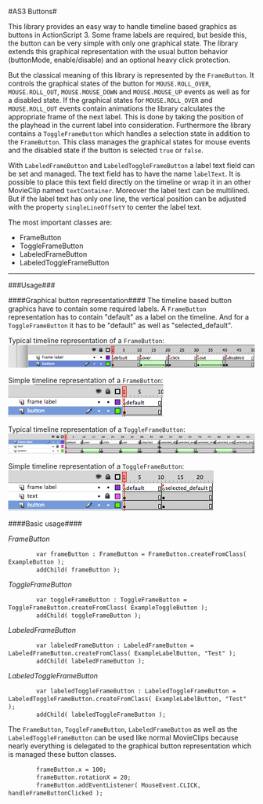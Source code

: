 #AS3 Buttons#

   

This library provides an easy way to handle timeline based graphics as buttons in ActionScript 3. 
Some frame labels are required, but beside this, the button can be very simple with only one graphical state. The library extends this graphical representation with the usual button behavior (buttonMode, enable/disable) and an optional heavy click protection.

But the classical meaning of this library is represented by the `FrameButton`. It controls the graphical states of the button for `MOUSE.ROLL_OVER`, `MOUSE.ROLL_OUT`, `MOUSE.MOUSE_DOWN` and `MOUSE.MOUSE_UP` events as well as for a disabled state. If the graphical states for `MOUSE.ROLL_OVER` and `MOUSE.ROLL_OUT` events contain animations the library calculates the appropriate frame of the next label. This is done by taking the position of the playhead in the current label into consideration.
Furthermore the library contains a `ToggleFrameButton` which handles a selection state in addition to the `FrameButton`. This class manages the graphical states for mouse events and the disabled state if the button is selected `true` or `false`.

With `LabeledFrameButton` and `LabeledToggleFrameButton` a label text field can be set and managed. The text field has to have the name `labelText`. It is possible to place this text field directly on the timeline or wrap it in an other MovieClip named `textContainer`.
Moreover the label text can be multilined. But if the label text has only one line, the vertical position can be adjusted with the property `singleLineOffsetY` to center the label text.

The most important classes are:

- FrameButton
- ToggleFrameButton
- LabeledFrameButton
- LabeledToggleFrameButton


---   
   
###Usage###


####Graphical button representation####
The timeline based button graphics have to contain some required labels. A `FrameButton` representation has to contain "default" as a label on the timeline. And for a `ToggleFrameButton` it has to be "default" as well as "selected_default". 
   
Typical timeline representation of a `FrameButton`:   
![Typical timeline representation of a FrameButton](https://github.com/StephanPartzsch/as3-buttons/blob/develop/example/asset_example/graphic/typical_frame_button.png?raw=true  "Typical timeline representation of a FrameButton")
   
Simple timeline representation of a `FrameButton`:  
![Simple timeline representation of a FrameButton](https://github.com/StephanPartzsch/as3-buttons/blob/develop/example/asset_example/graphic/simple_frame_button.png?raw=true  "Simple timeline representation of a FrameButton")
   
Typical timeline representation of a `ToggleFrameButton`:  
![Typical timeline representation of a ToggleFrameButton](https://github.com/StephanPartzsch/as3-buttons/blob/develop/example/asset_example/graphic/typical_toggle_frame_button.png?raw=true  "Typical timeline representation of a ToggleFrameButton")
   
Simple timeline representation of a `ToggleFrameButton`:  
![Simple timeline representation of a ToggleFrameButton](https://github.com/StephanPartzsch/as3-buttons/blob/develop/example/asset_example/graphic/simple_toggle_frame_button.png?raw=true  "Simple timeline representation of a ToggleFrameButton")
   


####Basic usage####

*FrameButton*

			var frameButton : FrameButton = FrameButton.createFromClass( ExampleButton );
			addChild( frameButton );
   
*ToggleFrameButton*

			var toggleFrameButton : ToggleFrameButton = ToggleFrameButton.createFromClass( ExampleToggleButton );
			addChild( toggleFrameButton );

*LabeledFrameButton*

			var labeledFrameButton : LabeledFrameButton = LabeledFrameButton.createFromClass( ExampleLabelButton, "Test" );
			addChild( labeledFrameButton );
   
*LabeledToggleFrameButton*

			var labeledToggleFrameButton : LabeledToggleFrameButton = LabeledToggleFrameButton.createFromClass( ExampleLabelButton, "Test" );
			addChild( labeledToggleFrameButton );

   
The `FrameButton`, `ToggleFrameButton`, `LabeledFrameButton` as well as the `LabeledToggleFrameButton` can be used like normal MovieClips because nearly everything is delegated to the graphical button representation which is managed these button classes.

			frameButton.x = 100;
			frameButton.rotationX = 20;
			frameButton.addEventListener( MouseEvent.CLICK, handleFrameButtonClicked );